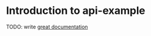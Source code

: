# Introduction to api-example

TODO: write [great documentation](http://jacobian.org/writing/what-to-write/)
